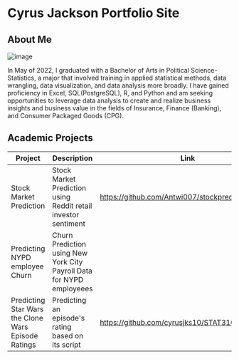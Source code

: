 # Cyrus Jackson Portfolio Site

## About Me
![image](https://user-images.githubusercontent.com/64226718/170476801-9edd950a-b7a9-4f1e-8c2e-62201d5a2b9b.png)


In May of 2022, I graduated with a Bachelor of Arts in Political Science-Statistics, a major that involved training in applied statistical methods, data wrangling, data visualization, and data analysis more broadly. I have gained proficiency in Excel, SQL(PostgreSQL), R, and Python and am seeking opportunities to leverage data analysis to create and realize business insights and business value in the fields of Insurance, Finance (Banking), and Consumer Packaged Goods (CPG).


## Academic Projects 

| Project       | Description   | Link  |
| -------       | -----------   | ----
Stock Market Prediction  | Stock Market Prediction using Reddit retail investor sentiment | https://github.com/Antwi007/stockprediction
Predicting NYPD employee Churn  | Churn Prediction using  New York City Payroll Data for NYPD employeees |
Predicting Star Wars the Clone Wars Episode Ratings  | Predicting an episode's rating based on its script | https://github.com/cyrusjks10/STAT3106_Final_Proj

